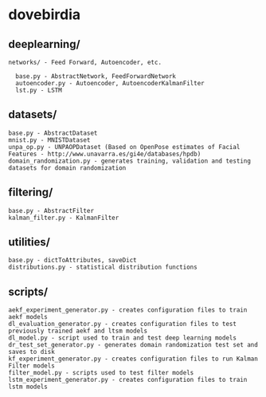 # dovebirdia
## deeplearning/
    
    networks/ - Feed Forward, Autoencoder, etc.
      
      base.py - AbstractNetwork, FeedForwardNetwork
      autoencoder.py - Autoencoder, AutoencoderKalmanFilter
      lst.py - LSTM
      
## datasets/

    base.py - AbstractDataset
    mnist.py - MNISTDataset
    unpa_op.py - UNPAOPDataset (Based on OpenPose estimates of Facial Features - http://www.unavarra.es/gi4e/databases/hpdb)
    domain_randomization.py - generates training, validation and testing datasets for domain randomization

## filtering/

    base.py - AbstractFilter
    kalman_filter.py - KalmanFilter
    
## utilities/

    base.py - dictToAttributes, saveDict
    distributions.py - statistical distribution functions

## scripts/

    aekf_experiment_generator.py - creates configuration files to train aekf models
    dl_evaluation_generator.py - creates configuration files to test previously trained aekf and ltsm models
    dl_model.py - script used to train and test deep learning models
    dr_test_set_generator.py - generates domain randomization test set and saves to disk
    kf_experiment_generator.py - creates configuration files to run Kalman Filter models
    filter_model.py - scripts used to test filter models
    lstm_experiment_generator.py - creates configuration files to train lstm models
